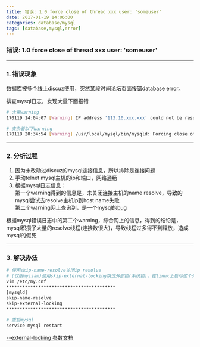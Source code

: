 ```yaml
---
title: 错误: 1.0 force close of thread xxx user: 'someuser'
date: 2017-01-19 14:06:00
categories: database/mysql
tags: [database,mysql,error]
---
```

### 错误: 1.0 force close of thread xxx user: 'someuser'

---

### 1. 错误现象
数据库被多个线上discuz使用，突然某段时间论坛页面报错database error。  

排查mysql日志，发现大量下面报错
``` bash
# 大量warning
170119 14:04:07 [Warning] IP address '113.10.xxx.xxx' could not be resolved: Temporary failure in name resolution

# 夹杂着以下warning
170118 20:34:54 [Warning] /usr/local/mysql/bin/mysqld: Forcing close of thread 3336563  user: 'someuser'
```

---

### 2. 分析过程
1. 因为未改动过discuz的mysql连接信息，所以排除是连接问题  
2. 手动telnet mysql主机的ip和端口，网络通畅  
3. 根据mysql日志信息：  
第一个warning得到的信息是，未关闭连接主机的name resolve，导致的mysql尝试去resolve主机ip到host name失败  
第二个warning网上查询到，是一个mysql的[bug](https://bugs.mysql.com/bug.php?id=7403)

根据mysql错误日志中的第二个warning，综合网上的信息，得到的结论是，mysql积攒了大量的resolve线程(连接数很大)，导致线程过多得不到释放，造成mysql的假死

---

### 3. 解决办法
``` bash
# 使用skip-name-resolve关闭ip resolve
# (仅限myisam)使用skip-external-locking跳过外部锁(系统锁)，在linux上启动这个外部锁，会很容易导致mysql假死(也许是因为linux的锁机制，可参考官方文档)
vim /etc/my.cnf
*****************************************
[mysqld]
skip-name-resolve
skip-external-locking
*****************************************

# 重启mysql
service mysql restart
```
[--external-locking 参数文档](http://dev.mysql.com/doc/refman/5.7/en/server-options.html#option_mysqld_external-locking)
